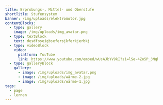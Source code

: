 ```yaml
---
title: Erprobungs-, Mittel- und Oberstufe
shortTitle: Stufensystem
banner: /img/uploads/elektromotor.jpg
contentBlocks:
  - type: gallery
    image: /img/uploads/img_avatar.png
  - type: textBlock
    text: d﻿esdfoseigbsefersjkferkjerbkj
  - type: videoBlock
    video:
      platform: YouTube
      link: https://www.youtube.com/embed/wUsAJbYV9kI?si=lSe-4Zo5P_3Nqhvb
  - type: galleryBlock
    gallery:
      - image: /img/uploads/img_avatar.png
      - image: /img/uploads/wärme-2.jpg
      - image: /img/uploads/wärme-1.jpg
tags:
  - page
  - lernen
---
```

